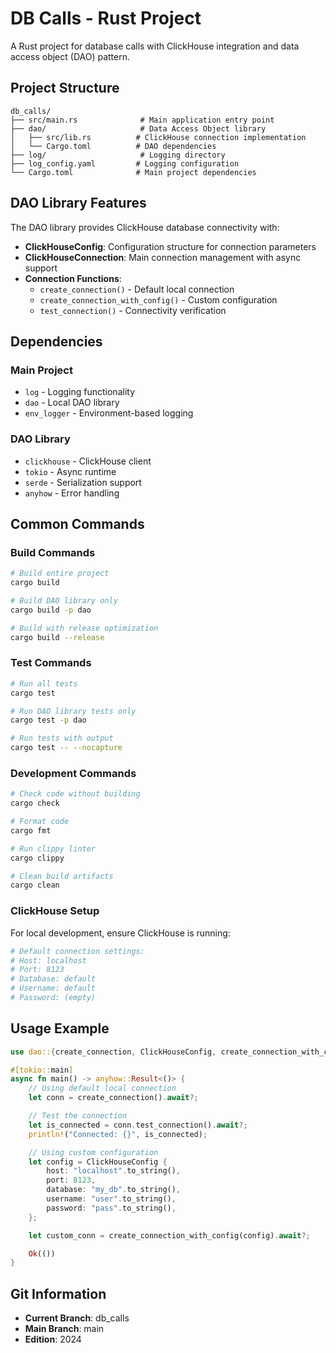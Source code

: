 # DB Calls - Rust Project

A Rust project for database calls with ClickHouse integration and data access object (DAO) pattern.

## Project Structure

```
db_calls/
├── src/main.rs              # Main application entry point
├── dao/                     # Data Access Object library
│   ├── src/lib.rs          # ClickHouse connection implementation
│   └── Cargo.toml          # DAO dependencies
├── log/                     # Logging directory
├── log_config.yaml         # Logging configuration
└── Cargo.toml              # Main project dependencies
```

## DAO Library Features

The DAO library provides ClickHouse database connectivity with:

- **ClickHouseConfig**: Configuration structure for connection parameters
- **ClickHouseConnection**: Main connection management with async support
- **Connection Functions**:
  - `create_connection()` - Default local connection
  - `create_connection_with_config()` - Custom configuration
  - `test_connection()` - Connectivity verification

## Dependencies

### Main Project
- `log` - Logging functionality
- `dao` - Local DAO library
- `env_logger` - Environment-based logging

### DAO Library
- `clickhouse` - ClickHouse client
- `tokio` - Async runtime
- `serde` - Serialization support
- `anyhow` - Error handling

## Common Commands

### Build Commands
```bash
# Build entire project
cargo build

# Build DAO library only
cargo build -p dao

# Build with release optimization
cargo build --release
```

### Test Commands
```bash
# Run all tests
cargo test

# Run DAO library tests only
cargo test -p dao

# Run tests with output
cargo test -- --nocapture
```

### Development Commands
```bash
# Check code without building
cargo check

# Format code
cargo fmt

# Run clippy linter
cargo clippy

# Clean build artifacts
cargo clean
```

### ClickHouse Setup

For local development, ensure ClickHouse is running:

```bash
# Default connection settings:
# Host: localhost
# Port: 8123
# Database: default
# Username: default
# Password: (empty)
```

## Usage Example

```rust
use dao::{create_connection, ClickHouseConfig, create_connection_with_config};

#[tokio::main]
async fn main() -> anyhow::Result<()> {
    // Using default local connection
    let conn = create_connection().await?;

    // Test the connection
    let is_connected = conn.test_connection().await?;
    println!("Connected: {}", is_connected);

    // Using custom configuration
    let config = ClickHouseConfig {
        host: "localhost".to_string(),
        port: 8123,
        database: "my_db".to_string(),
        username: "user".to_string(),
        password: "pass".to_string(),
    };

    let custom_conn = create_connection_with_config(config).await?;

    Ok(())
}
```

## Git Information

- **Current Branch**: db_calls
- **Main Branch**: main
- **Edition**: 2024